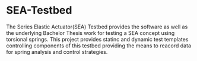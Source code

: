 # SEA-Testbed
The Series Elastic Actuator(SEA) Testbed provides the software as well as the underlying Bachelor Thesis work for testing a SEA concept using torsional springs. This project provides statinc and dynamic test templates controlling components of this testbed providing the means to reacord data for spring analysis and control strategies.
